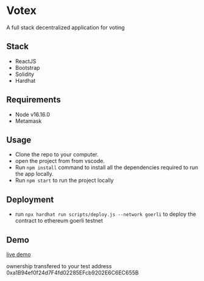 # Votex

A full stack decentralized application for voting

## Stack

- ReactJS
- Bootstrap
- Solidity
- Hardhat

## Requirements

- Node v16.16.0
- Metamask

## Usage

- Clone the repo to your computer.
- open the project from from vscode.
- Run `npm install` command to install all the dependencies required to run the app locally.
- Run `npm start` to run the project locally

## Deployment

- run `npx hardhat run scripts/deploy.js --network goerli` to deploy the contract to ethereum goerli testnet

## Demo

[live demo](https://dainty-cuchufli-d71a5e.netlify.app)


ownership transfered to your test address 0xa1B94ef0f24d7F4fd02285EFcb9202E6C6EC655B

